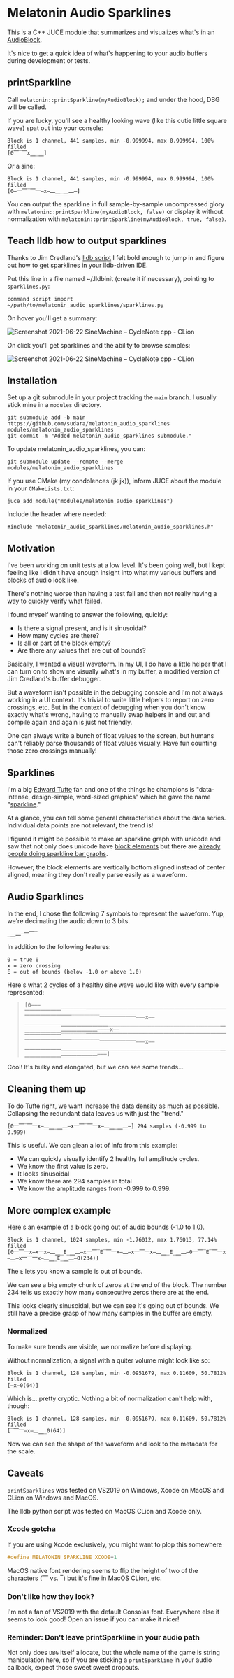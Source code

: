 # Melatonin Audio Sparklines

This is a C++ JUCE module that summarizes and visualizes what's in an [AudioBlock](https://docs.juce.com/master/classdsp_1_1AudioBlock.html).

It's nice to get a quick idea of what's happening to your audio buffers during development or tests.

## printSparkline

Call `melatonin::printSparkline(myAudioBlock);` and under the hood, DBG will be called. 

If you are lucky, you'll see a healthy looking wave (like this cutie little square wave) spat out into your console:

```
Block is 1 channel, 441 samples, min -0.999994, max 0.999994, 100% filled
[0⎺‾⎺x⎽_⎽]
```

Or a sine: 

```
Block is 1 channel, 441 samples, min -0.999994, max 0.999994, 100% filled
[0—⎻⎺‾⎺⎻—x—⎼⎽_⎽⎼—]
```

You can output the sparkline in full sample-by-sample uncompressed glory with `melatonin::printSparkline(myAudioBlock, false)` or display it without normalization with `melatonin::printSparkline(myAudioBlock, true, false)`.


## Teach lldb how to output sparklines

Thanks to Jim Credland's [lldb script](https://github.com/jcredland/juce-toys/blob/master/juce_lldb_xcode.py) I felt bold enough to jump in and figure out how to get sparklines in your lldb-driven IDE.

Put this line in a file named ~/.lldbinit (create it if necessary), pointing to `sparklines.py`:

```
command script import ~/path/to/melatonin_audio_sparklines/sparklines.py
```

On hover you'll get a summary:

![Screenshot 2021-06-22 SineMachine – CycleNote cpp - CLion](https://user-images.githubusercontent.com/472/122944838-6e992a80-d378-11eb-8f87-e7e858da6703.jpg)

On click you'll get sparklines and the ability to browse samples:

![Screenshot 2021-06-22 SineMachine – CycleNote cpp - CLion](https://user-images.githubusercontent.com/472/122945885-2fb7a480-d379-11eb-90c4-2ebe10af1775.jpg)


## Installation 

Set up a git submodule in your project tracking the `main` branch. I usually stick mine in a `modules` directory.

```git
git submodule add -b main https://github.com/sudara/melatonin_audio_sparklines modules/melatonin_audio_sparklines
git commit -m "Added melatonin_audio_sparklines submodule."
```

To update melatonin_audio_sparklines, you can:
```git
git submodule update --remote --merge modules/melatonin_audio_sparklines
```

If you use CMake (my condolences (jk jk)), inform JUCE about the module in your `CMakeLists.txt`:
```
juce_add_module("modules/melatonin_audio_sparklines")
```

Include the header where needed:

```
#include "melatonin_audio_sparklines/melatonin_audio_sparklines.h"

```

## Motivation

I've been working on unit tests at a low level. It's been going well, but I kept feeling like I didn't have enough insight into what my various buffers and blocks of audio look like. 

There's nothing worse than having a test fail and then not really having a way to quickly verify what failed.

I found myself wanting to answer the following, quickly:

* Is there a signal present, and is it sinusoidal?
* How many cycles are there?
* Is all or part of the block empty?
* Are there any values that are out of bounds?

Basically, I wanted a visual waveform. In my UI, I do have a little helper that I can turn on to show me visually what's in my buffer, a modified version of Jim Credland's buffer debugger.

But a waveform isn't possible in the debugging console and I'm not always working in a UI context. It's trivial to write little helpers to report on zero crossings, etc. But in the context of debugging when you don't know exactly what's wrong, having to manually swap helpers in and out and compile again and again is just not friendly.

One can always write a bunch of float values to the screen, but humans can't reliably parse thousands of float values visually. Have fun counting those zero crossings manually!

## Sparklines

I'm a big [Edward Tufte](https://www.edwardtufte.com/tufte/) fan and one of the things he champions is "data-intense, design-simple, word-sized graphics" which he gave the name "[sparkline](https://en.wikipedia.org/wiki/Sparkline)."

At a glance, you can tell some general characteristics about the data series. Individual data points are not relevant, the trend is! 

I figured it might be possible to make an sparkline graph with unicode and saw that not only does unicode have [block elements](https://en.wikipedia.org/wiki/Block_Elements) but there are [already people doing sparkline bar graphs](https://rosettacode.org/wiki/Sparkline_in_unicode). 

However, the block elements are vertically bottom aligned instead of center aligned, meaning they don't really parse easily as a waveform.

## Audio Sparklines

In the end, I chose the following 7 symbols to represent the waveform. Yup, we're decimating the audio down to 3 bits.

```
_⎽⎼—⎻⎺‾
```

In addition to the following features:

```
0 = true 0
x = zero crossing
E = out of bounds (below -1.0 or above 1.0)
```

Here's what 2 cycles of a healthy sine wave would like with every sample represented:


> ```[0———⎻⎻⎻⎻⎻⎻⎻‾‾‾‾‾‾‾‾⎺⎺⎺⎺⎺⎺⎺⎺⎺⎺⎺⎺⎺⎺⎺⎺⎺⎺⎺⎺⎺⎺⎺⎺⎺⎺⎺⎺⎺⎺⎺⎺⎺⎺⎺⎺‾‾‾‾‾‾‾‾‾⎻⎻⎻⎻⎻⎻⎻———x——⎼⎼⎼⎼⎼⎼⎼⎽⎽⎽⎽⎽⎽⎽⎽⎽____________________________________⎽⎽⎽⎽⎽⎽⎽⎽⎼⎼⎼⎼⎼⎼⎼————x——⎻⎻⎻⎻⎻⎻⎻‾‾‾‾‾‾‾‾⎺⎺⎺⎺⎺⎺⎺⎺⎺⎺⎺⎺⎺⎺⎺⎺⎺⎺⎺⎺⎺⎺⎺⎺⎺⎺⎺⎺⎺⎺⎺⎺⎺⎺⎺⎺‾‾‾‾‾‾‾‾‾⎻⎻⎻⎻⎻⎻⎻———x——⎼⎼⎼⎼⎼⎼⎼⎽⎽⎽⎽⎽⎽⎽⎽⎽____________________________________⎽⎽⎽⎽⎽⎽⎽⎽⎼⎼⎼⎼⎼⎼⎼———]```

Cool! It's bulky and elongated, but we can see some trends...

## Cleaning them up 

To do Tufte right, we want increase the data density as much as possible. Collapsing the redundant data leaves us with just the "trend."

```
[0⎻⎺‾⎺⎻x—⎼⎽_⎽⎼—x⎻⎺‾⎺⎻x—⎼⎽_⎽⎼—] 294 samples (-0.999 to 0.999)
```


This is useful. We can glean a lot of info from this example:

* We can quickly visually identify 2 healthy full amplitude cycles. 
* We know the first value is zero.
* It looks sinusoidal
* We know there are 294 samples in total
* We know the amplitude ranges from -0.999 to 0.999.

## More complex example

Here's an example of a block going out of audio bounds (-1.0 to 1.0). 

```
Block is 1 channel, 1024 samples, min -1.76012, max 1.76013, 77.14% filled
[0⎻⎺⎻x—x⎻x—⎼⎽_E_⎽⎼—x⎻⎺‾E‾⎺⎻x—⎼—x⎻⎺⎻x—⎼⎽_E_⎽⎼—0⎻⎺‾E‾⎺⎻x—⎼—x⎻⎺⎻x—⎼⎽_E_⎽⎼—0(234)]

```

The `E` lets you know a sample is out of bounds. 

We can see a big empty chunk of zeros at the end of the block. The number 234 tells us exactly how many consecutive zeros there are at the end.
 
This looks clearly sinusoidal, but we can see it's going out of bounds. We still have a precise grasp of how many samples in the buffer are empty.

### Normalized

To make sure trends are visible, we normalize before displaying.

Without normalization, a signal with a quiter volume might look like so:

```
Block is 1 channel, 128 samples, min -0.0951679, max 0.11609, 50.7812% filled
[—x—0(64)]
```

Which is....pretty cryptic. Nothing a bit of normalization can't help with, though:

```
Block is 1 channel, 128 samples, min -0.0951679, max 0.11609, 50.7812% filled
[‾⎺⎻—x—⎼⎽_0(64)]
```

Now we can see the shape of the waveform and look to the metadata for the scale.


## Caveats

`printSparklines` was tested on VS2019 on Windows, Xcode on MacOS and CLion on Windows and MacOS.

The lldb python script was tested on MacOS CLion and Xcode only.

### Xcode gotcha

If you are using Xcode exclusively, you might want to plop this somewhere

```cpp
#define MELATONIN_SPARKLINE_XCODE=1
```

MacOS native font rendering seems to flip the height of two of the characters (⎺ vs. ‾) but it's fine in MacOS CLion, etc. 

### Don't like how they look?

I'm not a fan of VS2019 with the default Consolas font. Everywhere else it seems to look good! Open an issue if you can make it nicer!

### Reminder: Don't leave printSparkline in your audio path

Not only does `DBG` itself allocate, but the whole name of the game is string manipulation here, so if you are sticking a `printSparkline` in your audio callback, expect those sweet sweet dropouts.


